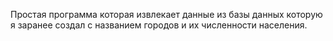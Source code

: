 Простая программа которая извлекает данные из базы данных которую я заранее создал с названием городов и их численности населения.
